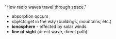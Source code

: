 "How radio waves travel through space."
- absorption occurs
- objects get in the way (buildings, mountains, etc.)
- **ionosphere** - effected by solar winds
- **line of sight** (direct wave, direct path)